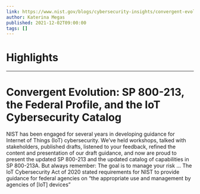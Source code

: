 ```yaml
---
link: https://www.nist.gov/blogs/cybersecurity-insights/convergent-evolution-sp-800-213-federal-profile-and-iot-cybersecurity
author: Katerina Megas
published: 2021-12-02T09:00:00
tags: []
---
```

# Highlights


---
# Convergent Evolution: SP 800-213, the Federal Profile, and the IoT Cybersecurity Catalog
NIST has been engaged for several years in developing guidance for Internet of Things (IoT) cybersecurity. We’ve held workshops, talked with stakeholders, published drafts, listened to your feedback, refined the content and presentation of our draft guidance, and now are proud to present the updated SP 800-213 and the updated catalog of capabilities in SP 800-213A. But always remember: The goal is to manage your risk … The IoT Cybersecurity Act of 2020 stated requirements for NIST to provide guidance for federal agencies on “the appropriate use and management by agencies of [IoT] devices”
